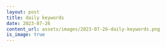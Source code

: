 ```yaml
---
layout: post
title: daily keywords
date: 2023-07-26
content_url: assets/images/2023-07-26-daily-keywords.png
is_image: true
---
```


